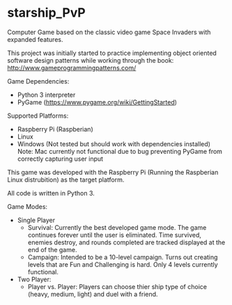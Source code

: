 # starship_PvP

Computer Game based on the classic video game Space Invaders with expanded features.

This project was initially started to practice implementing object oriented software design patterns while working through the book: http://www.gameprogrammingpatterns.com/

Game Dependencies:
* Python 3 interpreter
* PyGame (https://www.pygame.org/wiki/GettingStarted)

Supported Platforms:
* Raspberry Pi (Raspberian)
* Linux
* Windows (Not tested but should work with dependencies installed)
Note: Mac currently not functional due to bug preventing PyGame from correctly capturing user input

This game was developed with the Raspberry Pi (Running the Raspberian Linux distrubition) as the target platform.

All code is written in Python 3.

Game Modes:
* Single Player
  * Survival: Currently the best developed game mode. The game continues forever until the user is eliminated. Time survived, enemies destroy, and rounds completed are tracked displayed at the end of the game.
  * Campaign: Intended to be a 10-level campaign. Turns out creating levels that are Fun and Challenging is hard. Only 4 levels currently functional.
* Two Player:
  * Player vs. Player: Players can choose thier ship type of choice (heavy, medium, light) and duel with a friend. 
